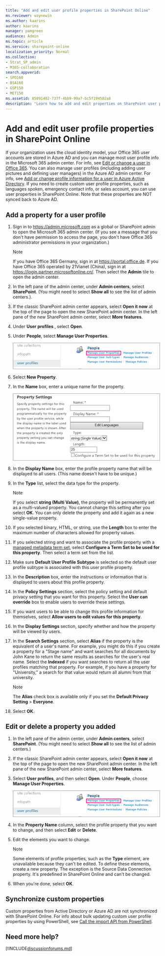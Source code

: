 ```yaml
---
title: "Add and edit user profile properties in SharePoint Online"
ms.reviewer: waynewin
ms.author: kaarins
author: kaarins
manager: pamgreen
audience: Admin
ms.topic: article
ms.service: sharepoint-online
localization_priority: Normal
ms.collection:  
- Strat_SP_admin
- M365-collaboration
search.appverid:
- SPO160
- BSA160
- GSP150
- MET150
ms.assetid: 85091402-737f-4bb9-99a7-bc5f194502a8
description: "Learn how to add and edit properties on SharePoint user profiles that are configured from information that your organization supplies to the Office 365 directory service."
---
```


# Add and edit user profile properties in SharePoint Online

If your organization uses the cloud identity model, your Office 365 user accounts are stored in Azure AD and you can manage most user profile info in the Microsoft 365 admin center. For info, see [Edit or change a user in Office 365](/office365/admin/add-users/change-a-user-name-and-email-address). You can also manage user profiles (including adding user pictures and defining user managers) in the Azure AD admin center. For info, see [Add or change profile information for a user in Azure Active Directory](https://go.microsoft.com/fwlink/?linkid=864809). If you need to create custom user profile properties, such as languages spoken, emergency contact info, or sales account, you can use user properties in SharePoint Online. Note that these properties are NOT synced back to Azure AD. 
  
## Add a property for a user profile
<a name="__top"> </a>

1. Sign in to https://admin.microsoft.com as a global or SharePoint admin to open the Microsoft 365 admin center. (If you see a message that you don't have permission to access the page, you don't have Office 365 administrator permissions in your organization.)
    
    > [!NOTE]
    > If you have Office 365 Germany, sign in at https://portal.office.de. If you have Office 365 operated by 21Vianet (China), sign in at https://login.partner.microsoftonline.cn/. Then select the **Admin** tile to open the admin center.  
    
2. In the left pane of the admin center, under **Admin centers**, select **SharePoint**. (You might need to select **Show all** to see the list of admin centers.).
 
3. If the classic SharePoint admin center appears, select **Open it now** at the top of the page to open the new SharePoint admin center. In the left pane of the new SharePoint admin center, select **More features**.
    
4. Under **User profiles** , select **Open**. 
    
5. Under **People**, select **Manage User Properties**. 
    
    ![Manage User Properties link under Admin user profiles.](media/ab8985da-a2f9-4839-b4a2-f0feeb379f31.png)
  
6. Select **New Property**.
    
7. In the **Name** box, enter a unique name for the property. 
    
    ![Property settings under User Profile in Admin](media/b18946ee-7db7-4587-9f0b-2ea1d892415f.png)
  
8. In the **Display Name** box, enter the profile property name that will be displayed to all users. (This name doesn't have to be unique.) 
    
9. In the **Type** list, select the data type for the property. 
    
    > [!NOTE]
    >  If you select **string (Multi Value)**, the property will be permanently set as a multi-valued property. You cannot change this setting after you select **OK**. You can only delete the property and add it again as a new single-value property. 
  
10. If you selected binary, HTML, or string, use the **Length** box to enter the maximum number of characters allowed for property values. 
    
11. If you selected string and want to associate the profile property with a [managed metadata term set](managed-metadata.md), select **Configure a Term Set to be used for this property**. Then select a term set from the list. 
    
12. Make sure **Default User Profile Subtype** is selected so the default user profile subtype is associated with this user profile property. 
    
13. In the **Description** box, enter the instructions or information that is displayed to users about this profile property. 
    
14. In the **Policy Settings** section, select the policy setting and default privacy setting that you want for this property. Select the **User can override** box to enable users to override these settings. 
    
15. If you want users to be able to change this profile information for themselves, select **Allow users to edit values for this property**.
    
16. In the **Display Settings** section, specify whether and how the property will be viewed by users. 
    
17. In the **Search Settings** section, select **Alias** if the property is the equivalent of a user's name. For example, you might do this if you create a property for a "Stage name" and want searches for all documents by John Kane to return the same results as searches for the user's real name. Select the **Indexed** if you want searches to return all the user profiles matching that property. For example, if you have a property for "University," a search for that value would return all alumni from that university. 
    
    > [!NOTE]
    >  The **Alias** check box is available only if you set the **Default Privacy Setting** \> **Everyone**. 
  
18. Select **OK**.
    
## Edit or delete a property you added
<a name="__top"> </a>

1. In the left pane of the admin center, under **Admin centers**, select **SharePoint**. (You might need to select **Show all** to see the list of admin centers.) 

2. If the classic SharePoint admin center appears, select **Open it now** at the top of the page to open the new SharePoint admin center. In the left pane of the new SharePoint admin center, select **More features**.
    
3. Select **User profiles**, and then select **Open**. Under **People**, choose **Manage User Properties**. 
    
    ![Manage User Properties link under Admin user profiles.](media/ab8985da-a2f9-4839-b4a2-f0feeb379f31.png)
  
4. In the **Property Name** column, select the profile property that you want to change, and then select **Edit** or **Delete**.
    
5. Edit the elements you want to change. 
    
    > [!NOTE]
    >  Some elements of profile properties, such as the **Type** element, are unavailable because they can't be edited. To define these elements, create a new property. The exception is the Source Data Connection property. It's predefined in SharePoint Online and can't be changed. 
  
6. When you're done, select **OK**.
    
 ## Synchronize custom properties
<a name="__top"> </a>

Custom properties from Active Directory or Azure AD are not synchronized with SharePoint Online. For info about bulk updating custom user profile properties by using PowerShell, see [Call the import API from PowerShell](/sharepoint/dev/solution-guidance/bulk-user-profile-update-api-for-sharepoint-online#call-the-import-api-from-powershell).

## Need more help?

[!INCLUDE[discussionforums.md](includes/discussionforums.md)]

